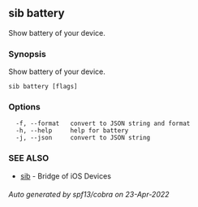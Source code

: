 ## sib battery

Show battery of your device.

### Synopsis

Show battery of your device.

```
sib battery [flags]
```

### Options

```
  -f, --format   convert to JSON string and format
  -h, --help     help for battery
  -j, --json     convert to JSON string
```

### SEE ALSO

* [sib](sib.md)	 - Bridge of iOS Devices

###### Auto generated by spf13/cobra on 23-Apr-2022
